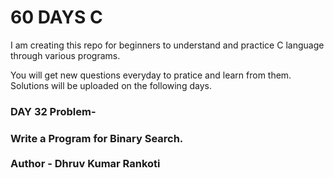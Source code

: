 # 60 DAYS C
I am creating this repo for beginners to understand and practice C language through various programs.

You will get new questions everyday to pratice and learn from them.
Solutions will be uploaded on the following days.

<h3>DAY 32 Problem-</h3>
<h3>Write a Program for Binary Search.<br>

<br>
Author - Dhruv Kumar Rankoti